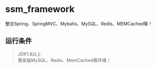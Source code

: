 # ssm_framework
整合Spring、SpringMVC、Mybatis、MySQL、Redis、MEMCached等！

## 运行条件
> JDK1.8以上  
> 需安装MySQL、Redis、MemCached等环境！